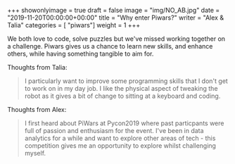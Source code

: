 +++
showonlyimage = true
draft = false
image = "img/NO_AB.jpg"
date = "2019-11-20T00:00:00+00:00"
title = "Why enter Piwars?"
writer = "Alex & Talia"
categories = [ "piwars"]
weight = 1
+++

We both love to code, solve puzzles but we've missed working together on a challenge. Piwars gives us a chance to learn new skills, and enhance others, while having something tangible to aim for. 

Thoughts from Talia:

> I particularly want to improve some programming skills that I don't get to work on in my day job. I like the physical aspect of tweaking the robot as it gives a bit of change to sitting at a keyboard and coding.

Thoughts from Alex:

> I first heard about PiWars at Pycon2019 where past particpants were full of passion and enthusiasm for the event. I've been in data analytics for a while and want to explore other areas of tech - this competition gives me an opportunity to explore whilst challenging myself.